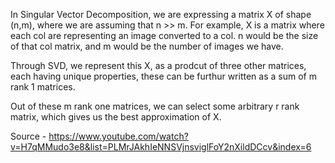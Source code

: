 In Singular Vector Decomposition, we are expressing a matrix X of shape (n,m), where we are assuming that n >> m. For example, X is a matrix where each col are
representing an image converted to a col. n would be the size of that col matrix, and m would be the number of images we have. 

Through SVD, we represent this X, as a prodcut of three other matrices, each having unique properties, these can be furthur written as a sum of m rank 1 matrices. 

Out of these m rank one matrices, we can select some arbitrary r rank matrix, which gives us the best approximation of X. 

Source - https://www.youtube.com/watch?v=H7qMMudo3e8&list=PLMrJAkhIeNNSVjnsviglFoY2nXildDCcv&index=6

